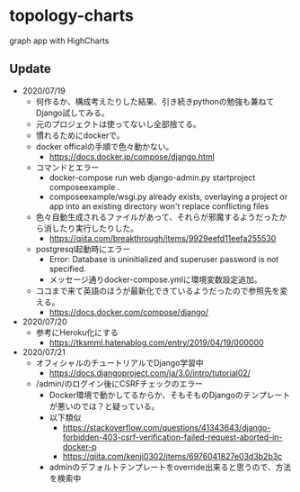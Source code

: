 topology-charts
===============

graph app with HighCharts



## Update
- 2020/07/19
  - 何作るか、構成考えたりした結果、引き続きpythonの勉強も兼ねてDjango試してみる。
  - 元のプロジェクトは使ってないし全部捨てる。
  - 慣れるためにdockerで。
  - docker officalの手順で色々動かない。
    - https://docs.docker.jp/compose/django.html
  - コマンドとエラー
    - docker-compose run web django-admin.py startproject composeexample .
    - composeexample/wsgi.py already exists, overlaying a project or app into an existing directory won't replace conflicting files
  - 色々自動生成されるファイルがあって、それらが邪魔するようだったから消したり実行したりした。
    - https://qiita.com/breakthrough/items/9929eefd11eefa255530
  - postgresql起動時にエラー
    - Error: Database is uninitialized and superuser password is not specified.
    - メッセージ通りdocker-compose.ymlに環境変数設定追加。
  - ココまで来て英語のほうが最新化できているようだったので参照先を変える。
    - https://docs.docker.com/compose/django/
- 2020/07/20
  - 参考にHeroku化にする
    - https://tksmml.hatenablog.com/entry/2019/04/19/000000
- 2020/07/21
  - オフィシャルのチュートリアルでDjango学習中
    - https://docs.djangoproject.com/ja/3.0/intro/tutorial02/
  - /admin/のログイン後にCSRFチェックのエラー
    - Docker環境で動かしてるからか、そもそものDjangoのテンプレートが悪いのでは？と疑っている。
    - 以下類似
      - https://stackoverflow.com/questions/41343643/django-forbidden-403-csrf-verification-failed-request-aborted-in-docker-p
      - https://qiita.com/kenji0302/items/6976041827e03d3b2b3c
    - adminのデフォルトテンプレートをoverride出来ると思うので、方法を検索中
